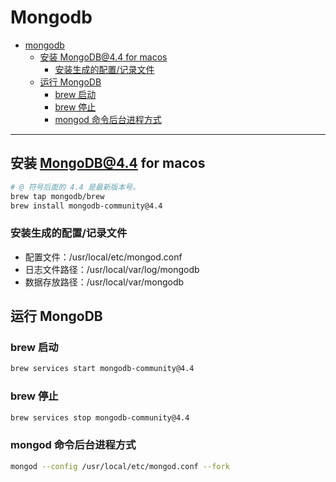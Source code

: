 # Mongodb

- [mongodb](#mongodb)
  - [安装 MongoDB@4.4 for macos](#安装-mongodb44-for-macos)
    - [安装生成的配置/记录文件](#安装生成的配置记录文件)
  - [运行 MongoDB](#运行-mongodb)
    - [brew 启动](#brew-启动)
    - [brew 停止](#brew-停止)
    - [mongod 命令后台进程方式](#mongod-命令后台进程方式)

---

## 安装 MongoDB@4.4 for macos

```sh
# @ 符号后面的 4.4 是最新版本号。
brew tap mongodb/brew
brew install mongodb-community@4.4
```

### 安装生成的配置/记录文件

- 配置文件：/usr/local/etc/mongod.conf
- 日志文件路径：/usr/local/var/log/mongodb
- 数据存放路径：/usr/local/var/mongodb

## 运行 MongoDB

### brew 启动

```sh
brew services start mongodb-community@4.4
```

### brew 停止

```sh
brew services stop mongodb-community@4.4
```

### mongod 命令后台进程方式

```sh
mongod --config /usr/local/etc/mongod.conf --fork
```
